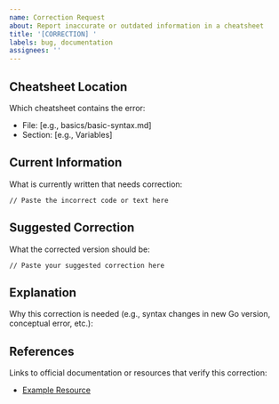 ```yaml
---
name: Correction Request
about: Report inaccurate or outdated information in a cheatsheet
title: '[CORRECTION] '
labels: bug, documentation
assignees: ''
---
```


## Cheatsheet Location
Which cheatsheet contains the error:
- File: [e.g., basics/basic-syntax.md]
- Section: [e.g., Variables]

## Current Information
What is currently written that needs correction:
```
// Paste the incorrect code or text here
```

## Suggested Correction
What the corrected version should be:
```
// Paste your suggested correction here
```

## Explanation
Why this correction is needed (e.g., syntax changes in new Go version, conceptual error, etc.):

## References
Links to official documentation or resources that verify this correction:
- [Example Resource](https://example.com)
